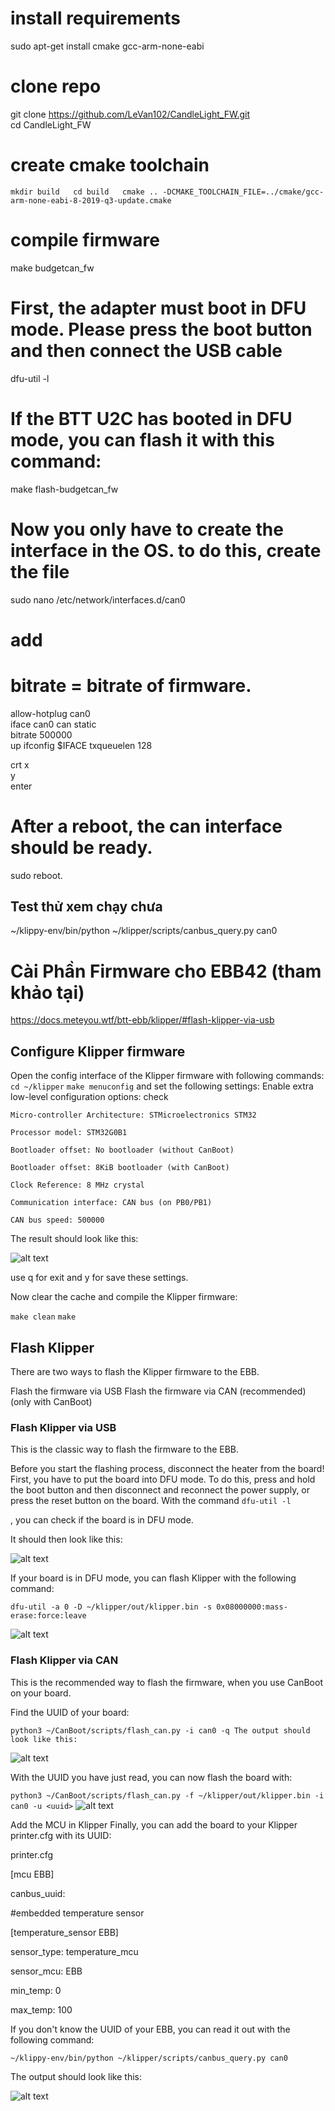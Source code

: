 
# install requirements

sudo apt-get install cmake gcc-arm-none-eabi  

# clone repo  

git clone https://github.com/LeVan102/CandleLight_FW.git  
cd CandleLight_FW  

# create cmake toolchain  
``
mkdir build  
cd build  
cmake .. -DCMAKE_TOOLCHAIN_FILE=../cmake/gcc-arm-none-eabi-8-2019-q3-update.cmake  
``
# compile firmware  
make budgetcan_fw  

# First, the adapter must boot in DFU mode. Please press the boot button and then connect the USB cable  

dfu-util -l  

# If the BTT U2C has booted in DFU mode, you can flash it with this command:  

make flash-budgetcan_fw  

# Now you only have to create the interface in the OS. to do this, create the file   

sudo nano /etc/network/interfaces.d/can0  
# add   
# bitrate = bitrate of firmware.  

allow-hotplug can0  
iface can0 can static  
    bitrate 500000   
    up ifconfig $IFACE txqueuelen 128  

crt x  
y   
enter  

# After a reboot, the can interface should be ready.  
sudo reboot.  
## Test thử xem chạy chưa
~/klippy-env/bin/python ~/klipper/scripts/canbus_query.py can0

# Cài Phần Firmware cho EBB42 (tham khảo tại)
https://docs.meteyou.wtf/btt-ebb/klipper/#flash-klipper-via-usb
## Configure Klipper firmware
Open the config interface of the Klipper firmware with following commands:
``
cd ~/klipper
``
`` make menuconfig
``
and set the following settings:
    Enable extra low-level configuration options: check
    
    Micro-controller Architecture: STMicroelectronics STM32
    
    Processor model: STM32G0B1
    
    Bootloader offset: No bootloader (without CanBoot)
    
    Bootloader offset: 8KiB bootloader (with CanBoot)

    Clock Reference: 8 MHz crystal
    
    Communication interface: CAN bus (on PB0/PB1)
    
    CAN bus speed: 500000
    
The result should look like this:

![alt text](https://github.com/Dinhhus/BTT-Can-Adapter-install-setup/blob/main/klipper-make-menuconfig.png)

use q for exit and y for save these settings.

Now clear the cache and compile the Klipper firmware:


`` make clean ``
`` make ``

## Flash Klipper
There are two ways to flash the Klipper firmware to the EBB.

Flash the firmware via USB
Flash the firmware via CAN (recommended) (only with CanBoot)
### Flash Klipper via USB
This is the classic way to flash the firmware to the EBB.

Before you start the flashing process, disconnect the heater from the board!
First, you have to put the board into DFU mode. To do this, press and hold the boot button and then disconnect and reconnect the power supply, or press the reset button on the board. With the command 
``
dfu-util -l
``

, you can check if the board is in DFU mode.

It should then look like this:

![alt text](https://github.com/Dinhhus/BTT-Can-Adapter-install-setup/blob/main/dfu-util_-l.svg)

If your board is in DFU mode, you can flash Klipper with the following command:

``
dfu-util -a 0 -D ~/klipper/out/klipper.bin -s 0x08000000:mass-erase:force:leave
``

![alt text](https://github.com/Dinhhus/BTT-Can-Adapter-install-setup/blob/main/dfu-util_flash_klipper.svg)

### Flash Klipper via CAN
This is the recommended way to flash the firmware, when you use CanBoot on your board.

Find the UUID of your board:

``
python3 ~/CanBoot/scripts/flash_can.py -i can0 -q
The output should look like this: 
``

![alt text](https://github.com/Dinhhus/BTT-Can-Adapter-install-setup/blob/main/klipper_query_can.svg)

With the UUID you have just read, you can now flash the board with:

``
python3 ~/CanBoot/scripts/flash_can.py -f ~/klipper/out/klipper.bin -i can0 -u <uuid>
``
![alt text](https://github.com/Dinhhus/BTT-Can-Adapter-install-setup/blob/main/canboot_flash_klipper.svg)

Add the MCU in Klipper
Finally, you can add the board to your Klipper printer.cfg with its UUID:

printer.cfg


[mcu EBB]

canbus_uuid: <uuid>

#embedded temperature sensor

[temperature_sensor EBB]

sensor_type: temperature_mcu

sensor_mcu: EBB

min_temp: 0

max_temp: 100



If you don't know the UUID of your EBB, you can read it out with the following command:

``
~/klippy-env/bin/python ~/klipper/scripts/canbus_query.py can0
``

The output should look like this:

![alt text](https://github.com/Dinhhus/BTT-Can-Adapter-install-setup/blob/main/klipper_query_can.svg)


